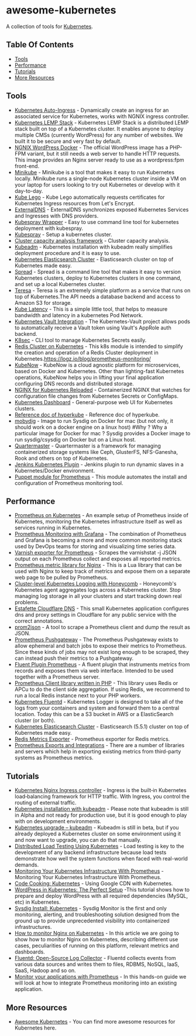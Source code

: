 # awesome-kubernetes
A collection of tools for [Kubernetes](https://kubernetes.io/).

## Table Of Contents
* [Tools](#tools)
* [Performance](#performance)
* [Tutorials](#tutorials)
* [More Resources](#more-resources)

## Tools
* [Kubernetes Auto-Ingress](https://github.com/hxquangnhat/kubernetes-auto-ingress) - Dynamically create an ingress for an associated service for Kubernetes, works with NGNIX ingress controller.
* [Kubernetes LEMP Stack](https://github.com/chepurko/k8s-lemp) - Kubernetes LEMP Stack is a distributed LEMP stack built on top of a Kubernetes cluster. It enables anyone to deploy multiple CMSs (currently WordPress) for any number of websites. We built it to be secure and very fast by default.
* [NGNIX WordPress Docker](https://github.com/raulr/nginx-wordpress-docker) - The official WordPress image has a PHP-FPM variant, but it still needs a web server to handle HTTP requests. This image provides an Nginx server ready to use as a wordpress:fpm front-end.
* [Minikube](https://github.com/kubernetes/minikube) - Minikube is a tool that makes it easy to run Kubernetes locally. Minikube runs a single-node Kubernetes cluster inside a VM on your laptop for users looking to try out Kubernetes or develop with it day-to-day.
* [Kube Lego](https://github.com/jetstack/kube-lego) - Kube Lego automatically requests certificates for Kubernetes Ingress resources from Let's Encrypt.
* [ExternalDNS](https://github.com/kubernetes-incubator/external-dns) - ExternalDNS synchronizes exposed Kubernetes Services and Ingresses with DNS providers.
* [Kubespray Wrapper](https://github.com/kubespray/kubespray-cli) - Easy to use command line tool for kubernetes deployment with kubespray.
* [Kubespray](https://github.com/kubernetes-incubator/kubespray) - Setup a kubernetes cluster.
* [Cluster capacity analysis framework](https://github.com/kubernetes-incubator/cluster-capacity) - Cluster capacity analysis.
* [Kubeadm](https://github.com/kubernetes/kubeadm) - Kubernetes installation with kubeadm really simplifies deployment procedure and it is easy to use.
* [Kubernetes Elasticsearch Cluster](https://github.com/pires/kubernetes-elasticsearch-cluster) - Elasticsearch cluster on top of Kubernetes made easy.
* [Spread](https://github.com/redspread/spread) - Spread is a command line tool that makes it easy to version Kubernetes clusters, deploy to Kubernetes clusters in one command, and set up a local Kubernetes cluster.
* [Teresa](https://github.com/luizalabs/teresa-api) - Teresa is an extremely simple platform as a service that runs on top of Kubernetes.The API needs a database backend and access to Amazon S3 for storage.
* [Kube Latency](https://github.com/simonswine/kube-latency) - This is a simple little tool, that helps to measure bandwidth and latency in a kubernetes Pod Network.
* [Kubernetes Vault Integration](https://github.com/Boostport/kubernetes-vault) - The Kubernetes-Vault project allows pods to automatically receive a Vault token using Vault's AppRole auth backend.
* [K8sec](https://github.com/dtan4/k8sec) - CLI tool to manage Kubernetes Secrets easily.
* [Redis Cluster on Kubernetes](https://github.com/sobotklp/kubernetes-redis-cluster) - This k8s module is intended to simplify the creation and operation of a Redis Cluster deployment in Kubernetes.https://logz.io/blog/prometheus-monitoring/
* [KubeNow](https://github.com/kubenow/KubeNow) - KubeNow is a cloud agnostic platform for microservices, based on Docker and Kubernetes. Other than lighting-fast Kubernetes operations, KubeNow helps you in lifting your final application configuring DNS records and distributed storage.
* [NGINX for Kubernetes Reloaded](https://github.com/rosskukulinski/nginx-kubernetes-reload) - Containerized NGINX that watches for configuration file changes from Kubernetes Secrets or ConfigMaps.
* [Kubernetes Dashboard](https://github.com/kubernetes/dashboard) - General-purpose web UI for Kubernetes clusters.
* [Reference doc of hyperkube](https://github.com/fdebonneval/docker8s) - Reference doc of hyperkube.
* [mobydig](https://github.com/fdebonneval/mobydig) - Image to run Sysdig on Docker for mac (but not only, it should work on a docker engine on a linux host) #Why ? Why a particular image for Docker for mac ? Sysdig provides a Docker image to run sysdig/csysdig on Docker but on a Linux host.
* [Quartermaster](https://github.com/coreos/quartermaster) - Quartermaster is a framework for managing containerized storage systems like Ceph, GlusterFS, NFS-Ganesha, Rook and others on top of Kubernetes. 
* [Jenkins Kubernetes Plugin](https://github.com/jenkinsci/kubernetes-plugin) - Jenkins plugin to run dynamic slaves in a Kubernetes/Docker environment.
* [Puppet module for Prometheus](https://github.com/voxpupuli/puppet-prometheus) - This module automates the install and configuration of Prometheus monitoring tool.

## Performance
* [Prometheus on Kubernetes](https://github.com/grobie/prometheus-on-kubernetes) - An example setup of Prometheus inside of Kubernetes, monitoring the Kubernetes infrastructure itself as well as services running in Kubernetes.
* [Prometheus Monitoring with Grafana](https://logz.io/blog/prometheus-monitoring/) - The combination of Prometheus and Grafana is becoming a more and more common monitoring stack used by DevOps teams for storing and visualizing time series data. 
* [Varnish exporter for Prometheus](https://github.com/jonnenauha/prometheus_varnish_exporter) - Scrapes the varnishstat -j JSON output on each Prometheus collect and exposes all reported metrics.
* [Prometheus metric library for Nginx](https://github.com/knyar/nginx-lua-prometheus) - This is a Lua library that can be used with Nginx to keep track of metrics and expose them on a separate web page to be pulled by Prometheus.
* [Cluster-level Kubernetes Logging with Honeycomb](https://github.com/honeycombio/honeycomb-kubernetes-agent) - Honeycomb's Kubernetes agent aggregates logs across a Kubernetes cluster. Stop managing log storage in all your clusters and start tracking down real problems.
* [Estafette Cloudflare DNS](https://github.com/estafette/estafette-cloudflare-dns) - This small Kubernetes application configures dns and proxy settings in Cloudflare for any public service with the correct annotations.
* [prom2json](https://github.com/prometheus/prom2json) - A tool to scrape a Prometheus client and dump the result as JSON.
* [Prometheus Pushgateway](https://github.com/prometheus/pushgateway) - The Prometheus Pushgateway exists to allow ephemeral and batch jobs to expose their metrics to Prometheus. Since these kinds of jobs may not exist long enough to be scraped, they can instead push their metrics to a Pushgateway.
* [Fluent Plugin Prometheus](https://github.com/kazegusuri/fluent-plugin-prometheus) - A fluent plugin that instruments metrics from records and exposes them via web interface. Intended to be used together with a Prometheus server.
* [Prometheus Client library written in PHP](https://github.com/Jimdo/prometheus_client_php) - This library uses Redis or APCu to do the client side aggregation. If using Redis, we recommend to run a local Redis instance next to your PHP workers.
* [Kubernetes Fluentd](https://github.com/upmc-enterprises/kubernetes-fluentd) - Kubernetes Logger is designed to take all of the logs from your containers and system and forward them to a central location. Today this can be a S3 bucket in AWS or a ElasticSearch cluster (or both).
* [Kubernetes Elasticsearch Cluster](https://github.com/pires/kubernetes-elasticsearch-cluster) - Elasticsearch (5.5.1) cluster on top of Kubernetes made easy.
* [Redis Metrics Exporter](https://github.com/oliver006/redis_exporter) - Prometheus exporter for Redis metrics.
* [Prometheus Exports and Integrations](https://prometheus.io/docs/instrumenting/exporters/) - There are a number of libraries and servers which help in exporting existing metrics from third-party systems as Prometheus metrics.

## Tutorials
* [Kubernetes Nginx Ingress controller](https://crondev.com/kubernetes-nginx-ingress-controller/) - Ingress is the built‑in Kubernetes load‑balancing framework for HTTP traffic. With Ingress, you control the routing of external traffic.
* [Kubernetes installation with kubeadm](https://crondev.com/kubernetes-installation-kubeadm/) - Please note that kubeadm is still in Alpha and not ready for production use, but it is good enough to play with on development environments.
* [Kubernetes upgrade – kubeadm](https://crondev.com/kubernetes-upgrade-kubeadm/) - Kubeadm is still in beta, but if you already deployed a Kubernetes cluster on some environment using it and now want to upgrade, you can do that manually.
* [Distributed Load Testing Using Kubernetes](https://cloud.google.com/solutions/distributed-load-testing-using-kubernetes) - Load testing is key to the development of any backend infrastructure because load tests demonstrate how well the system functions when faced with real-world demands.
* [Monitoring Your Kubernetes Infrastructure With Prometheus](https://www.weave.works/blog/monitoring-kubernetes-infrastructure/) - Monitoring Your Kubernetes Infrastructure With Prometheus.
* [Code Cooking: Kubernetes](https://medium.com/google-cloud/code-cooking-kubernetes-e715728a578c) - Using Google CDN with Kubernetes.
* [WordPress in Kubernetes: The Perfect Setup](https://sysdig.com/blog/wordpress-kubernetes-perfect-setup/) -This tutorial shows how to prepare and deploy WordPress with all required dependencies (MySQL, etc) in Kubernetes.
* [Sysdig Install: Kubernetes](https://support.sysdig.com/hc/en-us/articles/206770633-Sysdig-Install-Kubernetes-) - Sysdig Monitor is the first and only monitoring, alerting, and troubleshooting solution designed from the ground up to provide unprecedented visibility into containerized infrastructures.
* [How to monitor Nginx on Kubernetes](https://sysdig.com/blog/monitor-nginx-kubernetes/) - In this article we are going to show how to monitor Nginx on Kubernetes, describing different use cases, peculiarities of running on this platform, relevant metrics and dashboards.
* [Fluentd: Open-Source Log Collector](https://github.com/fluent/fluentd) - Fluentd collects events from various data sources and writes them to files, RDBMS, NoSQL, IaaS, SaaS, Hadoop and so on. 
* [Monitor your applications with Prometheus](https://blog.alexellis.io/prometheus-monitoring/
) - In this hands-on guide we will look at how to integrate Prometheus monitoring into an existing application.

## More Resources
* [Awesome Kubernetes](https://github.com/ramitsurana/awesome-kubernetes) - You can find more awesome resources for Kubernetes here.
